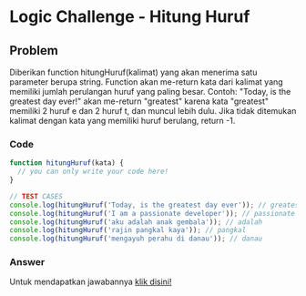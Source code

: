 # Logic Challenge - Hitung Huruf

## Problem
Diberikan function hitungHuruf(kalimat) yang akan menerima satu parameter berupa string. 
Function akan me-return kata dari kalimat yang memiliki jumlah perulangan huruf yang paling besar. 
Contoh: "Today, is the greatest day ever!" akan me-return "greatest" karena kata "greatest" memiliki 2 huruf e dan 2 huruf t, dan muncul lebih dulu. 
Jika tidak ditemukan kalimat dengan kata yang memiliki huruf berulang, return -1.
### Code

```javascript
function hitungHuruf(kata) {
  // you can only write your code here!
}

// TEST CASES
console.log(hitungHuruf('Today, is the greatest day ever')); // greatest
console.log(hitungHuruf('I am a passionate developer')); // passionate
console.log(hitungHuruf('aku adalah anak gembala')); // adalah
console.log(hitungHuruf('rajin pangkal kaya')); // pangkal
console.log(hitungHuruf('mengayuh perahu di danau')); // danau
```

### Answer
Untuk mendapatkan jawabannya [klik disini!](answer.js)
